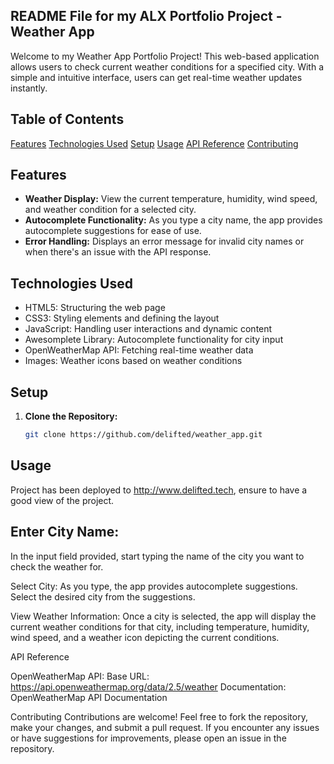 ## README File for my ALX Portfolio Project - Weather App

Welcome to my Weather App Portfolio Project! This web-based application allows users to check current weather conditions for a specified city. With a simple and intuitive interface, users can get real-time weather updates instantly.

## Table of Contents

[Features](#features)
[Technologies Used](#technologies-used)
[Setup](#setup)
[Usage](#usage)
[API Reference](#api-reference)
[Contributing](#contributing)

## Features

- **Weather Display:** View the current temperature, humidity, wind speed, and weather condition for a selected city.
- **Autocomplete Functionality:** As you type a city name, the app provides autocomplete suggestions for ease of use.
- **Error Handling:** Displays an error message for invalid city names or when there's an issue with the API response.

## Technologies Used

- HTML5: Structuring the web page
- CSS3: Styling elements and defining the layout
- JavaScript: Handling user interactions and dynamic content
- Awesomplete Library: Autocomplete functionality for city input
- OpenWeatherMap API: Fetching real-time weather data
- Images: Weather icons based on weather conditions

## Setup

1. **Clone the Repository:**
   ```bash
   git clone https://github.com/delifted/weather_app.git

## Usage
Project has been deployed to http://www.delifted.tech, ensure to have a good view of the project.

## Enter City Name:

In the input field provided, start typing the name of the city you want to check the weather for.

Select City:
As you type, the app provides autocomplete suggestions. Select the desired city from the suggestions.

View Weather Information:
Once a city is selected, the app will display the current weather conditions for that city, including temperature, humidity, wind speed, and a weather icon depicting the current conditions.

API Reference

OpenWeatherMap API:
Base URL: https://api.openweathermap.org/data/2.5/weather
Documentation: OpenWeatherMap API Documentation

Contributing
Contributions are welcome! Feel free to fork the repository, make your changes, and submit a pull request. If you encounter any issues or have suggestions for improvements, please open an issue in the repository.
